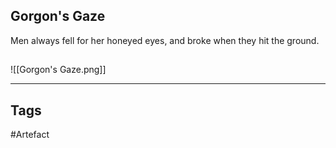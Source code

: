 ## Gorgon's Gaze
Men always fell for her honeyed eyes,
and broke when they hit the ground.
## 
![[Gorgon's Gaze.png]]

---
## Tags
#Artefact